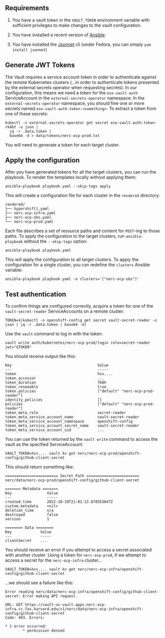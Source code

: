## Requirements

1. You have a vault token in the `VAULT_TOKEN` environment variable with sufficient privileges to make changes to the vault configuration.

1. You have installed a recent version of [Ansible].

1. You have installed the [Jsonnet] cli (under Fedora, you can simply `yum install jsonnet`)

[ansible]: https://www.ansible.com/
[jsonnet]: https://jsonnet.org/

## Generate JWT Tokens

The Vault requires a service account token in order to authenticate against the remote Kubernetes clusters (...in order to authenticate tokens presented by the external secrets operator when requesting secrets). In our configuration, this means we need a token for the `eso-vault-auth` ServiceAccount in the `external-secrets-operator` namespace. In the `external-secrets-operator` namespace, you should fine one or more secrets named `eso-vault-auth-token-<something>`. To extract a token from one of these secrets:

```
kubectl -n external-secrets-operator get secret eso-vault-auth-token-rk4bt -o json |
  jq -r .data.token |
  base64 -d > data/tokens/nerc-ocp-prod.txt
```

You will need to generate a token for each target cluster.

## Apply the configuration

After you have generated tokens for all the target clusters, you can run the playbook. To render the templates locally without applying them:

```
ansible-playbook playbook.yaml --skip-tags apply
```

This will create a configuration file for each cluster in the `rendered` directory:

```
rendered/
├── hypershift1.yaml
├── nerc-ocp-infra.yaml
├── nerc-ocp-obs.yaml
└── nerc-ocp-prod.yaml
```

Each file describes a set of resource paths and content for `POST`-ing to those paths. To apply the configuration to the target clusters, run `ansible-playbook` without the `--skip-tags` option:

```
ansible-playbook playbook.yaml
```

This will apply the configuration to all target clusters. To apply the configuration for a single cluster, you can redefine the `clusters` Ansible variable:

```
ansible-playbook playbook.yaml -e clusters='["nerc-ocp-obs"]'
```

## Test authentication

To confirm things are configured correctly, acquire a token for one of the `vault-secret-reader` ServiceAccounts on a remote cluster:

```
TOKEN=$(kubectl -n openshift-config get secret vault-secret-reader -o json | jq -r .data.token | base64 -d)
```

Use the `vault` command to log in with the token:

```
vault write auth/kubernetes/nerc-ocp-prod/login role=secret-reader jwt="$TOKEN"
```

You should receive output like this:

```
Key                                       Value
---                                       -----
token                                     hvs....
token_accessor                            ...
token_duration                            768h
token_renewable                           true
token_policies                            ["default" "nerc-ocp-prod-reader"]
identity_policies                         []
policies                                  ["default" "nerc-ocp-prod-reader"]
token_meta_role                           secret-reader
token_meta_service_account_name           vault-secret-reader
token_meta_service_account_namespace      openshift-config
token_meta_service_account_secret_name    vault-secret-reader
token_meta_service_account_uid            ...
```

You can use the token returned by the `vault write` command to access the vault as the specified ServiceAccount:

```
VAULT_TOKEN=hvs.... vault kv get nerc/nerc-ocp-prod/openshift-config/github-client-secret
```

This should return something like:

```
======================== Secret Path ========================
nerc/data/nerc-ocp-prod/openshift-config/github-client-secret

======= Metadata =======
Key                Value
---                -----
created_time       2022-10-10T21:01:13.878553647Z
custom_metadata    <nil>
deletion_time      n/a
destroyed          false
version            1

======== Data ========
Key             Value
---             -----
clientSecret    ...
```

You should receive an error if you attempt to access a secret associated with another cluster. Using a token for `nerc-ocp-prod`, if we attempt to access a secret for the `nerc-ocp-infra` cluster...

```
VAULT_TOKEN=hvs.... vault kv get nerc/nerc-ocp-infra/openshift-config/github-client-secret
```

...we should see a failure like this:

```
Error reading nerc/data/nerc-ocp-infra/openshift-config/github-client-secret: Error making API request.

URL: GET https://vault-ui-vault.apps.nerc-ocp-infra.rc.fas.harvard.edu/v1/nerc/data/nerc-ocp-infra/openshift-config/github-client-secret
Code: 403. Errors:

* 1 error occurred:
        * permission denied
```
